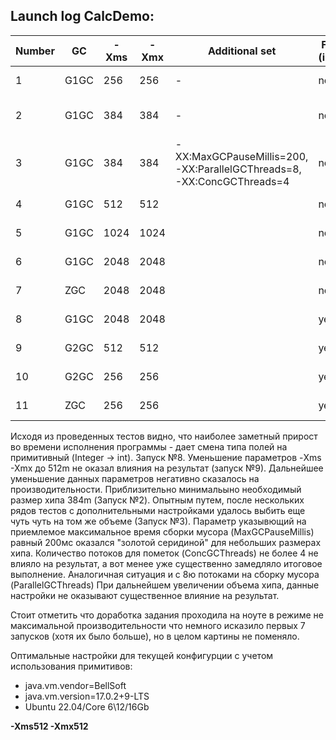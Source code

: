 ## Launch log CalcDemo:
| Number | GC   | -Xms | -Xmx | Additional set                                                         | Fix (int) | Result                            |
|--------|------|------|------|------------------------------------------------------------------------|-----------|-----------------------------------|
| 1      | G1GC | 256  | 256  | -                                                                      | no        | OutOfMemoryError: Java heap space |
| 2      | G1GC | 384  | 384  | -                                                                      | no        | spend msec:10377, sec:10          |
| 3      | G1GC | 384  | 384  | -XX:MaxGCPauseMillis=200, -XX:ParallelGCThreads=8, -XX:ConcGCThreads=4 | no        | spend msec:9965, sec:9            | 
| 4      | G1GC | 512  | 512  |                                                                        | no        | spend msec:9338, sec:9            |
| 5      | G1GC | 1024 | 1024 |                                                                        | no        | spend msec:8266, sec:8            |
| 6      | G1GC | 2048 | 2048 |                                                                        | no        | spend msec:7290, sec:7            |
| 7      | ZGC  | 2048 | 2048 |                                                                        | no        | spend msec:5048, sec:5            |
| 8      | G1GC | 2048 | 2048 |                                                                        | yes       | **spend msec:1685, sec:1**        |
| 9      | G2GC | 512  | 512  |                                                                        | yes       | **spend msec:1697, sec:1**        |
| 10     | G2GC | 256  | 256  |                                                                        | yes       | spend msec:2391, sec:2            |
| 11     | ZGC  | 256  | 256  |                                                                        | yes       | spend msec:2122, sec:2            |

Исходя из проведенных тестов видно, что наиболее заметный прирост во времени
исполнения программы - дает смена типа полей на примитивный (Integer -> int). 
Запуск №8. Уменьшение параметров -Xms -Xmx до 512m не оказал влияния на результат (запуск №9).
Дальнейшее уменьшение данных параметров негативно сказалось на производительности.
Приблизительно минимальыно необходимый размер хипа 384m (Запуск №2). Опытным путем, после нескольких рядов тестов с 
дополнительными настройками удалось выбить еще чуть чуть на том же объеме (Запуск №3).
Параметр указывющий на приемлемое максимальное время сборки мусора (MaxGCPauseMillis) равный 200мс оказался "золотой серидиной" для 
небольших размерах хипа. Количество потоков для пометок (ConcGCThreads) не более 4 не влияло на результат, а вот менее 
уже существенно замедляло итоговое выполнение. Аналогичная ситуация и с 8ю потоками на сборку мусора (ParallelGCThreads)
При дальнейшем увеличении объема хипа, данные настройки не оказывают существенное влияние на результат.

Стоит отметить что доработка задания проходила на ноуте в режиме не максимальной производительности
что немного исказило первых 7 запусков (хотя их было больше), но в целом картины не поменяло.

Оптимальные настройки для текущей конфигурции с учетом использования примитивов:
- java.vm.vendor=BellSoft
- java.vm.version=17.0.2+9-LTS
- Ubuntu 22.04/Core 6\12/16Gb


**-Xms512 -Xmx512**





